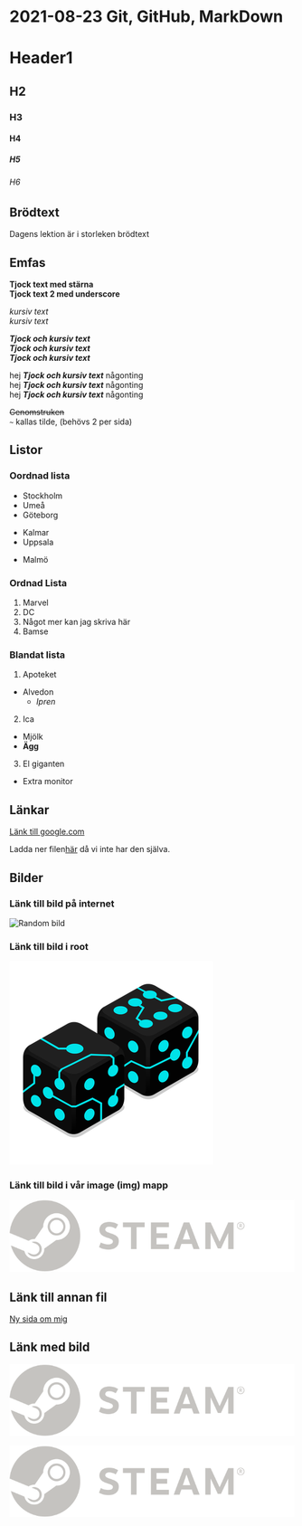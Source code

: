 # 2021-08-23 Git, GitHub, MarkDown

# Header1
## H2
### H3
#### H4
##### H5
###### H6

## Brödtext

 Dagens lektion är i storleken brödtext

## Emfas

**Tjock text med stärna**  
__Tjock text 2 med  underscore__  

*kursiv text*  
_kursiv text_  

_**Tjock och kursiv text**_  
__*Tjock och kursiv text*__  
*__Tjock och kursiv text__*  

hej _**Tjock och kursiv text**_ någonting  
hej __*Tjock och kursiv text*__ någonting  
hej *__Tjock och kursiv text__* någonting  

~~Genomstruken~~  
`~` kallas tilde, (behövs 2 per sida)

## Listor

### Oordnad lista

- Stockholm
- Umeå
- Göteborg

+ Kalmar
+ Uppsala

* Malmö

### Ordnad Lista

1. Marvel
2. DC
3. Något
   mer
   kan
   jag
   skriva
   här
4. Bamse

### Blandat lista

1. Apoteket 
  - Alvedon
    - *Ipren*
2. Ica
  - Mjölk
  - __Ägg__
3. El giganten  
  - Extra monitor

## Länkar

[Länk till google.com](https://www.google.com/)

Ladda ner filen[här][1] då vi inte har den själva.

[1]: https://www.google.com/

## Bilder

### Länk till bild på internet

![Random bild](https://miro.medium.com/max/1400/1*t_G1kZwKv0p2arQCgYG7IQ.gif)

### Länk till bild i root

![Tärningar](360fx360f.png)

### Länk till bild i vår image (img) mapp

![Steam logo](img/logo_steam.svg)

## Länk till annan fil

[Ny sida om mig](Om_mig.md)



## Länk med bild

[![Team logo](img/logo_steam.svg)](https://www.google.com/)

[![Team logo](img/logo_steam.svg)][1]